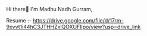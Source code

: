 Hi there👋 I'm Madhu Nadh Gurram,


Resume :- https://drive.google.com/file/d/17rm-9xvvt1i44hC3JTHHZxlQOXUFlIpo/view?usp=drive_link
